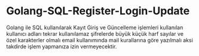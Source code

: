 # Golang-SQL-Register-Login-Update
Golang ile SQL kullanılarak Kayıt Giriş ve Güncelleme işlemleri kullanılan kullanıcı adları tekrar kullanılamaz şifrelerde büyük küçük harf sayılar ve özel karakterler olmalı email kullanımında mail kurallarına göre yazılmalı aksi takdirde işlem yapmanıza izin vermeyecektir.
